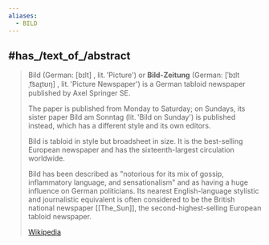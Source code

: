 ```yaml
---
aliases:
  - BILD
---
```



## #has_/text_of_/abstract 

> Bild (German: [bɪlt] , lit. 'Picture') or **Bild-Zeitung** (German: [ˈbɪltˌt͡saɪ̯tʊŋ] , lit. 'Picture Newspaper') 
> is a German tabloid newspaper published by Axel Springer SE. 
> 
> The paper is published from Monday to Saturday; 
> on Sundays, its sister paper Bild am Sonntag (lit. 'Bild on Sunday') is published instead, 
> which has a different style and its own editors. 
> 
> Bild is tabloid in style but broadsheet in size. It is the best-selling European newspaper 
> and has the sixteenth-largest circulation worldwide. 
> 
> Bild has been described as "notorious for its mix of gossip, inflammatory language, and sensationalism" 
> and as having a huge influence on German politicians. 
> Its nearest English-language stylistic and journalistic equivalent is often considered to be 
> the British national newspaper [[The_Sun]], the second-highest-selling European tabloid newspaper.
>
> [Wikipedia](https://en.wikipedia.org/wiki/Bild) 


